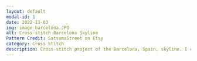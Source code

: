 ```yaml
---
layout: default
modal-id: 1
date: 2022-11-03
img: image_barcelona.JPG
alt: Cross-stitch Barcelona Skyline
Pattern Credit: SatsumaStreet on Etsy
category: Cross Stitch
description: Cross-stitch project of the Barcelona, Spain, skyline. I chose this project because I was traveling to Barcelona at the time to take a Trans-Atlantic cruise. Pattern credit goes to <a href="https://www.etsy.com/shop/SatsumaStreet/">SatsumaStreet on Etsy<a/>.
---
```

